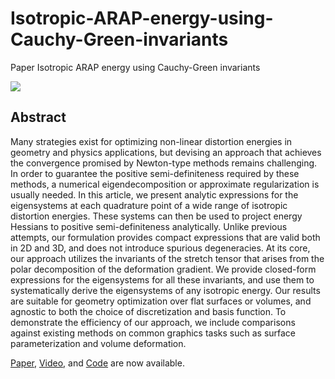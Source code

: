 # Isotropic-ARAP-energy-using-Cauchy-Green-invariants
Paper Isotropic ARAP energy using Cauchy-Green invariants

![](https://github.com/LamWS/iARAP/raw/main/file/teaser.png)

## Abstract

Many strategies exist for optimizing non-linear distortion energies in geometry and physics applications, but devising an approach that achieves the convergence promised by Newton-type methods remains challenging. In order to guarantee the positive semi-definiteness required by these methods, a numerical eigendecomposition or approximate regularization is usually needed. In this article, we present analytic expressions for the eigensystems at each quadrature point of a wide range of isotropic distortion energies. These systems can then be used to project energy Hessians to positive semi-definiteness analytically. Unlike previous attempts, our formulation provides compact expressions that are valid both in 2D and 3D, and does not introduce spurious degeneracies. At its core, our approach utilizes the invariants of the stretch tensor that arises from the polar decomposition of the deformation gradient. We provide closed-form expressions for the eigensystems for all these invariants, and use them to systematically derive the eigensystems of any isotropic energy. Our results are suitable for geometry optimization over flat surfaces or volumes, and agnostic to both the choice of discretization and basis function. To demonstrate the efficiency of our approach, we include comparisons against existing methods on common graphics tasks such as surface parameterization and volume deformation.

[Paper], [Video], and [Code] are now available.

[Paper]: https://drive.google.com/file/d/1iJ7XS7T8d9ViS-nuCF0BX-M146Zd2vG4/view?usp=share_link
[Video]: https://drive.google.com/file/d/1pP31gomGFFMi9U8qM5d9JXPKNB-uih8p/view?usp=share_link
[Code]: https://github.com/LamWS/iARAP